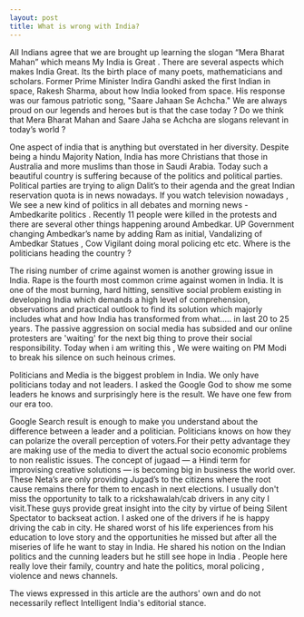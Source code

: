 ```yaml
---
layout: post
title: What is wrong with India?
---
```

All Indians agree that we are brought up learning the slogan “Mera Bharat Mahan” which means My India is Great . There are several aspects which makes India Great. Its the birth place of many poets, mathematicians and scholars. Former Prime Minister Indira Gandhi asked the first Indian in space, Rakesh Sharma, about how India looked from space. His response was our famous patriotic song, "Saare Jahaan Se Achcha." We are always proud on our legends and heroes but is that the case today ? Do we think that Mera Bharat Mahan and Saare Jaha se Achcha are slogans relevant in today’s world ?


One aspect of india that is anything but overstated in her diversity. Despite being a hindu Majority Nation, India has more Christians that those in Australia and more muslims than those in Saudi Arabia. Today such a beautiful country is suffering because of the politics and political parties. Political parties are trying to align Dalit’s to their agenda and the great Indian reservation quota is in news nowadays. If you watch television nowadays , We see a new kind of politics in all debates and morning news - Ambedkarite politics . Recently 11 people were killed in the protests and there are several other things happening around Ambedkar. UP Government changing Ambedkar’s name by adding Ram as initial, Vandalizing of Ambedkar Statues , Cow Vigilant doing moral policing etc etc. Where is the politicians heading the country ?

The rising number of crime against women is another growing issue in India. Rape is the fourth most common crime against women in India. It is one of the most burning, hard hitting, sensitive social problem existing in developing India which demands a high level of comprehension, observations and practical outlook to find its solution which majorly includes what and how India has transformed from what..... in last 20 to 25 years. The passive aggression on social media has subsided and our online protesters are 'waiting' for the next big thing to prove their social responsibility. Today when i am writing this , We were waiting on PM Modi to break his silence on such heinous crimes.




Politicians and Media is the biggest problem in India. We only have politicians today and not leaders. I asked the Google God to show me some leaders he knows and surprisingly here is the result. We have one few from our era too.


Google Search result is enough to make you understand about the difference between a leader and a politician. Politicians knows on how they can polarize the overall perception of voters.For their petty advantage they are making use of the media to divert the actual socio economic problems to non realistic issues. The concept of jugaad — a Hindi term for improvising creative solutions — is becoming big in business the world over. These Neta’s are only providing Jugad’s to the citizens where the root cause remains there for them to encash in next elections. I usually don't miss the opportunity to talk to a rickshawalah/cab drivers in any city I visit.These guys provide great insight into the city by virtue of being Silent Spectator to backseat action. I asked one of the drivers if he is happy driving the cab in city. He shared worst of his life experiences from his education to love story and the opportunities he missed but after all the miseries of life he want to stay in India. He shared his notion on the Indian politics and the cunning leaders but he still see hope in India . People here really love their family, country and hate the politics, moral policing , violence and news channels.

The views expressed in this article are the authors' own and do not necessarily reflect Intelligent India's editorial stance. 